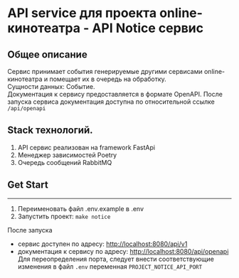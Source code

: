 # API service для проекта online-кинотеатра - API Notice сервис

## Общее описание
Сервис принимает события генерируемые другими сервисами online-кинотеатра и помещает их в очередь на обработку.
<br>Сущности данных: Событие.
<br>Документация к сервису предоставляется в формате OpenAPI. После запуска сервиса документация доступна по относительной ссылке `/api/openapi`

## Stack технологий.
1. API сервис реализован на framework FastApi
2. Mенеджер зависимостей Poetry
3. Очередь сообщений RabbitMQ

## Get Start
<hr/>

1. Переименовать файл .env.example в .env <br>
4. Запустить проект: `make notice`

После запуска 
  - сервис доступен по адресу: [http://localhost:8080/api/v1](http://localhost:8080/api/openapi)
  - документация к сервису по адресу: [http://localhost:8080/api/openapi](http://localhost:8080/api/openapi)
  <br>Для переопределения порта, следует внести соответствующие изменения в файл `.env`  переменная `PROJECT_NOTICE_API_PORT`

